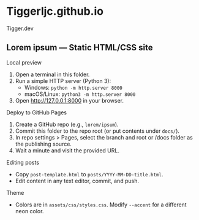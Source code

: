 # Tiggerljc.github.io
Tigger.dev

Lorem ipsum — Static HTML/CSS site
-----------------------------------

Local preview
1. Open a terminal in this folder.
2. Run a simple HTTP server (Python 3):
   - Windows: `python -m http.server 8000`
   - macOS/Linux: `python3 -m http.server 8000`
3. Open http://127.0.0.1:8000 in your browser.

Deploy to GitHub Pages
1. Create a GitHub repo (e.g., `lorem/ipsum`).
2. Commit this folder to the repo root (or put contents under `docs/`).
3. In repo settings > Pages, select the branch and root or /docs folder as the publishing source.
4. Wait a minute and visit the provided URL.

Editing posts
- Copy `post-template.html` to `posts/YYYY-MM-DD-title.html`.
- Edit content in any text editor, commit, and push.

Theme
- Colors are in `assets/css/styles.css`. Modify `--accent` for a different neon color.
